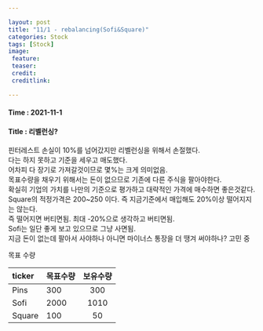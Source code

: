 ```yaml
---

layout: post
title: "11/1 - rebalancing(Sofi&Square)"
categories: Stock
tags: [Stock]
image:
 feature: 
 teaser: 
 credit:
 creditlink:

---
```


#### Time : 2021-11-1
#### Title : 리벨런싱?

핀터레스트 손실이 10%를 넘어갔지만 리벨런싱을 위해서 손절했다.<br>
다는 하지 못하고 기준을 세우고 매도했다.<br>
어차피 다 장기로 가져갈것이므로 몇%는 크게 의미없음.<br>
목표수량을 채우기 위해서는 돈이 없으므로 기존에 다른 주식을 팔아야한다.<br>
확실히 기업의 가치를 나만의 기준으로 평가하고 대략적인 가격에 매수하면 좋은것같다.<br>
Square의 적정가격은 200~250 이다. 즉 지금기준에서 매입해도 20%이상 떨어지지는 않는다.<br>
즉 떨어지면 버티면됨. 최대 -20%으로 생각하고 버티면됨.<br>
Sofi는 일단 좋게 보고 있으므로 그냥 사면됨.<br>
지금 돈이 없는데 팔아서 사야하나 아니면 마이너스 통장을 더 땡겨 써야하나? 고민 중<br>

목표 수량<br>

ticker| 목표수량 | 보유수량
:------------- | :------------- | :----------: 
Pins | 300 | 300
Sofi | 2000 | 1010
Square | 100 | 50





